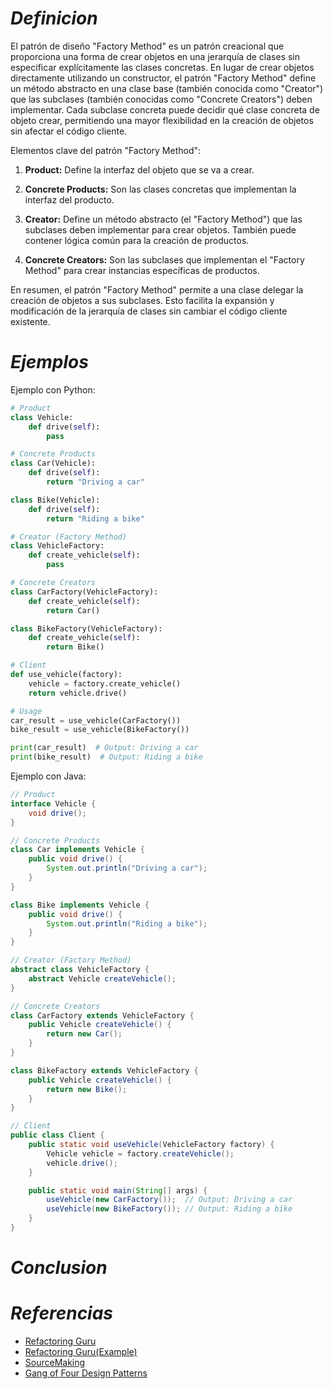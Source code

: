 # ***Definicion***
El patrón de diseño "Factory Method" es un patrón creacional que proporciona una forma de crear objetos en una jerarquía de clases sin especificar explícitamente las clases concretas. En lugar de crear objetos directamente utilizando un constructor, el patrón "Factory Method" define un método abstracto en una clase base (también conocida como "Creator") que las subclases (también conocidas como "Concrete Creators") deben implementar. Cada subclase concreta puede decidir qué clase concreta de objeto crear, permitiendo una mayor flexibilidad en la creación de objetos sin afectar el código cliente.

Elementos clave del patrón "Factory Method":

1. **Product:** Define la interfaz del objeto que se va a crear.

2. **Concrete Products:** Son las clases concretas que implementan la interfaz del producto.

3. **Creator:** Define un método abstracto (el "Factory Method") que las subclases deben implementar para crear objetos. También puede contener lógica común para la creación de productos.

4. **Concrete Creators:** Son las subclases que implementan el "Factory Method" para crear instancias específicas de productos.

En resumen, el patrón "Factory Method" permite a una clase delegar la creación de objetos a sus subclases. Esto facilita la expansión y modificación de la jerarquía de clases sin cambiar el código cliente existente.


# ***Ejemplos***

Ejemplo con Python:

```python
# Product
class Vehicle:
    def drive(self):
        pass

# Concrete Products
class Car(Vehicle):
    def drive(self):
        return "Driving a car"

class Bike(Vehicle):
    def drive(self):
        return "Riding a bike"

# Creator (Factory Method)
class VehicleFactory:
    def create_vehicle(self):
        pass

# Concrete Creators
class CarFactory(VehicleFactory):
    def create_vehicle(self):
        return Car()

class BikeFactory(VehicleFactory):
    def create_vehicle(self):
        return Bike()

# Client
def use_vehicle(factory):
    vehicle = factory.create_vehicle()
    return vehicle.drive()

# Usage
car_result = use_vehicle(CarFactory())
bike_result = use_vehicle(BikeFactory())

print(car_result)  # Output: Driving a car
print(bike_result)  # Output: Riding a bike
```

Ejemplo con Java:

```java
// Product
interface Vehicle {
    void drive();
}

// Concrete Products
class Car implements Vehicle {
    public void drive() {
        System.out.println("Driving a car");
    }
}

class Bike implements Vehicle {
    public void drive() {
        System.out.println("Riding a bike");
    }
}

// Creator (Factory Method)
abstract class VehicleFactory {
    abstract Vehicle createVehicle();
}

// Concrete Creators
class CarFactory extends VehicleFactory {
    public Vehicle createVehicle() {
        return new Car();
    }
}

class BikeFactory extends VehicleFactory {
    public Vehicle createVehicle() {
        return new Bike();
    }
}

// Client
public class Client {
    public static void useVehicle(VehicleFactory factory) {
        Vehicle vehicle = factory.createVehicle();
        vehicle.drive();
    }

    public static void main(String[] args) {
        useVehicle(new CarFactory());  // Output: Driving a car
        useVehicle(new BikeFactory()); // Output: Riding a bike
    }
}
```

# ***Conclusion***



# ***Referencias***

- [Refactoring Guru](https://refactoring.guru/es/design-patterns/factory-method/python/example)
- [Refactoring Guru(Example)](https://refactoring.guru/es/design-patterns/factory-method)
- [SourceMaking](https://sourcemaking.com/design_patterns/factory_method)
- [Gang of Four Design Patterns](https://springframework.guru/gang-of-four-design-patterns/factory-method-design-pattern/)